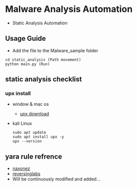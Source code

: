 # Malware Analysis Automation 
- Static Analysis Automation 
## Usage Guide
- Add the file to the Malware_sample folder
```
cd static_analysis (Path movement)
python main.py (Run)
```

## static analysis checklist
### upx install
- window & mac os
    - [upx download](https://github.com/upx/upx/releases/tag/v4.2.4)

- kali Linux  
    ```
    sudo apt update
    sudo apt install upx -y
    upx --version 
    ```

## yara rule refrence
- [naxonez](https://github.com/naxonez/YaraRules)
- [reversinglabs](https://github.com/reversinglabs/reversinglabs-yara-rules)
- Will be continuously modified and added...